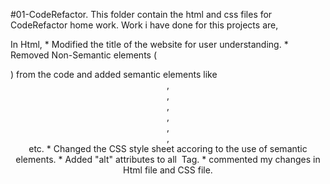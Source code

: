 #01-CodeRefactor.
This folder contain the html and css files for CodeRefactor home work.
Work i have done for this projects are,

In Html,
    * Modified the title of the website for user understanding.
    * Removed Non-Semantic elements (<div>)  from the code and added semantic elements like <header>, <nav>, <section>,<article>, <aside>, <main>, <footer> etc.
    * Changed the CSS style sheet accoring to the use of semantic elements.
    * Added "alt" attributes to all <img> Tag.
    * commented my changes in Html file and CSS file.
